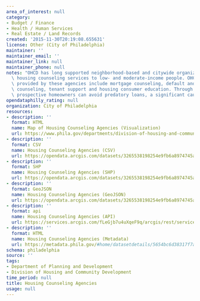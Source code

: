 ```yaml
---
area_of_interest: null
category:
- Budget / Finance
- Health / Human Services
- Real Estate / Land Records
created: '2015-11-30T20:19:08.655631'
license: Other (City of Philadelphia)
maintainer: ''
maintainer_email: ''
maintainer_link: null
maintainer_phone: null
notes: "OHCD has long supported neighborhood-based and citywide organizations offering\
  \ housing counseling services to low- and moderate-income people. OHCD-funded services\
  \ provided by these agencies include mortgage counseling, default and delinquency\
  \ counseling, tenant support and housing consumer education. Through these services\
  \ prospective homeowners can avoid predatory loans, a significant cause of foreclosure."
opendataphilly_rating: null
organization: City of Philadelphia
resources:
- description: ''
  format: HTML
  name: Map of Housing Counseling Agencies (Visualization)
  url: https://www.phila.gov/departments/division-of-housing-and-community-development/neighborhood-resources/housing-counseling/
- description: ''
  format: CSV
  name: Housing Counseling Agencies (CSV)
  url: https://opendata.arcgis.com/datasets/3265538198254e9fb6a8974745adab51_0.csv
- description: ''
  format: SHP
  name: Housing Counseling Agencies (SHP)
  url: https://opendata.arcgis.com/datasets/3265538198254e9fb6a8974745adab51_0.zip
- description: ''
  format: GeoJSON
  name: Housing Counseling Agencies (GeoJSON)
  url: https://opendata.arcgis.com/datasets/3265538198254e9fb6a8974745adab51_0.geojson
- description: ''
  format: api
  name: Housing Counseling Agencies (API)
  url: https://services.arcgis.com/fLeGjb7u4uXqeF9q/arcgis/rest/services/HousingCounselingAgencies/FeatureServer/0/query?outFields=*&where=1%3D1
- description: ''
  format: HTML
  name: Housing Counseling Agencies (Metadata)
  url: https://metadata.phila.gov/#home/datasetdetails/5654bc6d38317f7a1b7d0bdb/representationdetails/565ca9c095ee49602a610a7f/
schema: philadelphia
source: ''
tags:
- Department of Planning and Development
- Division of Housing and Community Development
time_period: null
title: Housing Counseling Agencies
usage: null
---
```


